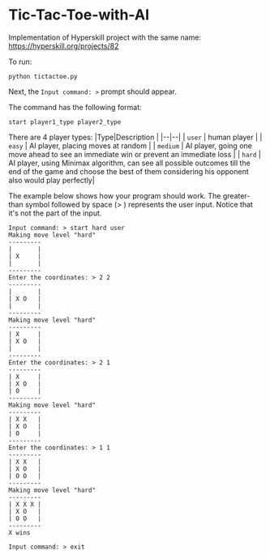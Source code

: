
# Tic-Tac-Toe-with-AI
Implementation of Hyperskill project with the same name: https://hyperskill.org/projects/82

To run:

    python tictactoe.py

Next, the `Input command: >` prompt should appear.

The command has the following format:

    start player1_type player2_type
There are 4 player types:
|Type|Description  |
|--|--|
| `user` | human player |
| `easy` | AI player, placing moves at random |
| `medium` | AI player, going one move ahead to see an immediate win or prevent an immediate loss |
| `hard` | AI player, using Minimax algorithm, can see all possible outcomes till the end of the game and choose the best of them considering his opponent also would play perfectly|

The example below shows how your program should work.
The greater-than symbol followed by space (> ) represents the user input. Notice that it's not the part of the input.

    Input command: > start hard user  
    Making move level "hard"  
    ---------  
    |       |  
    | X     |  
    |       |  
    ---------  
    Enter the coordinates: > 2 2  
    ---------  
    |       |  
    | X O   |  
    |       |  
    ---------  
    Making move level "hard"  
    ---------  
    | X     |  
    | X O   |  
    |       |  
    ---------  
    Enter the coordinates: > 2 1  
    ---------  
    | X     |  
    | X O   |  
    | O     |  
    ---------  
    Making move level "hard"  
    ---------  
    | X X   |  
    | X O   |  
    | O     |  
    ---------  
    Enter the coordinates: > 1 1  
    ---------  
    | X X   |  
    | X O   |  
    | O O   |  
    ---------  
    Making move level "hard"  
    ---------  
    | X X X |  
    | X O   |  
    | O O   |  
    ---------  
    X wins  
      
    Input command: > exit
